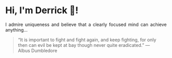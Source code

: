 # Hi, I'm Derrick 👋!
<p align="justify">I admire uniqueness and believe that a clearly focused mind can achieve anything...</p> 
<!-- #quote-start -->
<blockquote>&ldquo;It is important to fight and fight again, and keep fighting, for only then can evil be kept at bay though never quite eradicated.&rdquo; &mdash; <footer>Albus Dumbledore</footer></blockquote>
<!-- #quote-end -->
